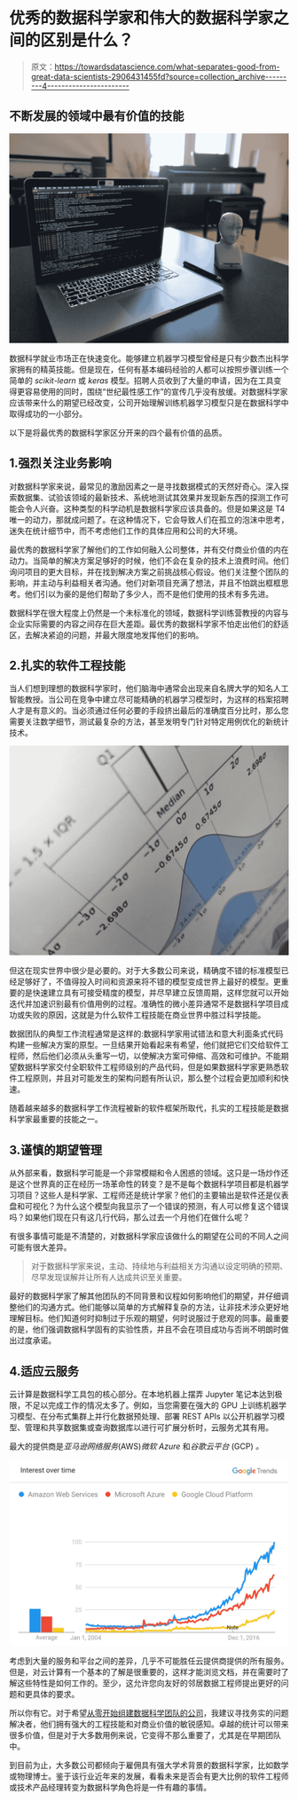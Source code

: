 # 优秀的数据科学家和伟大的数据科学家之间的区别是什么？

> 原文：<https://towardsdatascience.com/what-separates-good-from-great-data-scientists-2906431455fd?source=collection_archive---------4----------------------->

## 不断发展的领域中最有价值的技能

![](img/d98446dccc0b82e671d00bc309aca465.png)

数据科学就业市场正在快速变化。能够建立机器学习模型曾经是只有少数杰出科学家拥有的精英技能。但是现在，任何有基本编码经验的人都可以按照步骤训练一个简单的 *scikit-learn* 或 *keras* 模型。招聘人员收到了大量的申请，因为在工具变得更容易使用的同时，围绕“世纪最性感工作”的宣传几乎没有放缓。对数据科学家应该带来什么的期望已经改变，公司开始理解训练机器学习模型只是在数据科学中取得成功的一小部分。

以下是将最优秀的数据科学家区分开来的四个最有价值的品质。

## 1.强烈关注业务影响

对数据科学家来说，最常见的激励因素之一是寻找数据模式的天然好奇心。深入探索数据集、试验该领域的最新技术、系统地测试其效果并发现新东西的探测工作可能会令人兴奋。这种类型的科学动机是数据科学家应该具备的。但是如果这是 T4 唯一的动力，那就成问题了。在这种情况下，它会导致人们在孤立的泡沫中思考，迷失在统计细节中，而不考虑他们工作的具体应用和公司的大环境。

最优秀的数据科学家了解他们的工作如何融入公司整体，并有交付商业价值的内在动力。当简单的解决方案足够好的时候，他们不会在复杂的技术上浪费时间。他们询问项目的更大目标，并在找到解决方案之前挑战核心假设。他们关注整个团队的影响，并主动与利益相关者沟通。他们对新项目充满了想法，并且不怕跳出框框思考。他们引以为豪的是他们帮助了多少人，而不是他们使用的技术有多先进。

数据科学在很大程度上仍然是一个未标准化的领域，数据科学训练营教授的内容与企业实际需要的内容之间存在巨大差距。最优秀的数据科学家不怕走出他们的舒适区，去解决紧迫的问题，并最大限度地发挥他们的影响。

## 2.扎实的软件工程技能

当人们想到理想的数据科学家时，他们脑海中通常会出现来自名牌大学的知名人工智能教授。当公司在竞争中建立尽可能精确的机器学习模型时，为这样的档案招聘人才是有意义的。当必须通过任何必要的手段挤出最后的准确度百分比时，那么您需要关注数学细节，测试最复杂的方法，甚至发明专门针对特定用例优化的新统计技术。

![](img/be79dc4d9ec5c861a1253add22c79124.png)

但这在现实世界中很少是必要的。对于大多数公司来说，精确度不错的标准模型已经足够好了，不值得投入时间和资源来将不错的模型变成世界上最好的模型。更重要的是快速建立具有可接受精度的模型，并尽早建立反馈周期，这样您就可以开始迭代并加速识别最有价值用例的过程。准确性的微小差异通常不是数据科学项目成功或失败的原因，这就是为什么软件工程技能在商业世界中胜过科学技能。

数据团队的典型工作流程通常是这样的:数据科学家用试错法和意大利面条式代码构建一些解决方案的原型。一旦结果开始看起来有希望，他们就把它们交给软件工程师，然后他们必须从头重写一切，以使解决方案可伸缩、高效和可维护。不能期望数据科学家交付全职软件工程师级别的产品代码，但是如果数据科学家更熟悉软件工程原则，并且对可能发生的架构问题有所认识，那么整个过程会更加顺利和快速。

随着越来越多的数据科学工作流程被新的软件框架所取代，扎实的工程技能是数据科学家最重要的技能之一。

## 3.谨慎的期望管理

从外部来看，数据科学可能是一个非常模糊和令人困惑的领域。这只是一场炒作还是这个世界真的正在经历一场革命性的转变？是不是每个数据科学项目都是机器学习项目？这些人是科学家、工程师还是统计学家？他们的主要输出是软件还是仪表盘和可视化？为什么这个模型向我显示了一个错误的预测，有人可以修复这个错误吗？如果他们现在只有这几行代码，那么过去一个月他们在做什么呢？

有很多事情可能是不清楚的，对数据科学家应该做什么的期望在公司的不同人之间可能有很大差异。

> 对于数据科学家来说，主动、持续地与利益相关方沟通以设定明确的预期、尽早发现误解并让所有人达成共识至关重要。

最好的数据科学家了解其他团队的不同背景和议程如何影响他们的期望，并仔细调整他们的沟通方式。他们能够以简单的方式解释复杂的方法，让非技术涉众更好地理解目标。他们知道何时抑制过于乐观的期望，何时说服过于悲观的同事。最重要的是，他们强调数据科学固有的实验性质，并且不会在项目成功与否尚不明朗时做出过度承诺。

## 4.适应云服务

云计算是数据科学工具包的核心部分。在本地机器上摆弄 Jupyter 笔记本达到极限，不足以完成工作的情况太多了。例如，当您需要在强大的 GPU 上训练机器学习模型、在分布式集群上并行化数据预处理、部署 REST APIs 以公开机器学习模型、管理和共享数据集或查询数据库以进行可扩展分析时，云服务尤其有用。

最大的提供商是*亚马逊网络服务*(AWS)*微软 Azure* 和*谷歌云平台* (GCP) *。*

![](img/00c00143ded184b773a45135e090b442.png)

考虑到大量的服务和平台之间的差异，几乎不可能胜任云提供商提供的所有服务。但是，对云计算有一个基本的了解是很重要的，这样才能浏览文档，并在需要时了解这些特性是如何工作的。至少，这允许您向友好的邻居数据工程师提出更好的问题和更具体的要求。

所以你有它。对于希望[从零开始组建数据科学团队的公司](https://techblog.commercetools.com/building-up-a-data-science-team-from-scratch-7a7b24ba9f2d)，我建议寻找务实的问题解决者，他们拥有强大的工程技能和对商业价值的敏锐感知。卓越的统计可以带来很多价值，但是对于大多数用例来说，它变得不那么重要了，尤其是在早期团队中。

到目前为止，大多数公司都倾向于雇佣具有强大学术背景的数据科学家，比如数学或物理博士。鉴于该行业近年来的发展，看看未来是否会有更大比例的软件工程师或技术产品经理转变为数据科学角色将是一件有趣的事情。
